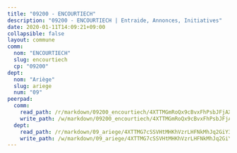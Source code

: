 ```yaml
---
title: "09200 - ENCOURTIECH"
description: "09200 - ENCOURTIECH | Entraide, Annonces, Initiatives"
date: 2020-01-11T14:09:21+09:00
collapsible: false
layout: commune
comm:
  nom: "ENCOURTIECH"
  slug: encourtiech
  cp: "09200"
dept:
  nom: "Ariège"
  slug: ariege
  num: "09"
peerpad:
  comm:
    read_path: /r/markdown/09200_encourtiech/4XTTMGmRoQx9cBvxFhPsbJFjAXuMEKF1U7bqswVjSDGCwiGSD
    write_path: /w/markdown/09200_encourtiech/4XTTMGmRoQx9cBvxFhPsbJFjAXuMEKF1U7bqswVjSDGCwiGSD-K3TgV48FMScvzDdxVzM5meKtdN7A6zV2TL28bUEy2VPoE1eZ5G8gUtGpVpnJRxZ1GCjxy8eiLSrm56HjGGYBwHEnUNe6D6QQz1qSYdCP23jVdDKeHVxp2gbmiBPeapJVypTX8EsT
  dept:
    read_path: /r/markdown/09_ariege/4XTTMG7cSSVHtMHKhVzrLHFNkMhJq2GiY37tW1RLaySvmC5m7
    write_path: /w/markdown/09_ariege/4XTTMG7cSSVHtMHKhVzrLHFNkMhJq2GiY37tW1RLaySvmC5m7-K3TgTss1C8HjViVkpwivQX7MahnqC11ekSJQuYEnrMDTmDE1FfJsoB9BatqQw5xZL2YVE8soFWdt5YbjPCiw8Nef7nnDAgssxyMxh5u11RAcuqPo3TLSQutK9TFNiNP3xhEoTkkD
---
```


